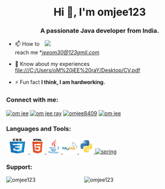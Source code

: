 
<h1 align="center">Hi 👋, I'm omjee123</h1>
<h3 align="center">A passionate Java developer from India.</h3>
<img align="right" width="400px"
 src="https://i.pinimg.com/originals/81/17/8b/81178b47a8598f0c81c4799f2cdd4057.gif">

- 📫 How to reach me **jeeom30@123gmil.com*

- 📄 Know about my experiences [file:///C:/Users/oM%20jEE%20raY/Desktop/CV.pdf](file:///C:/Users/oM%20jEE%20raY/Desktop/CV.pdf)

- ⚡ Fun fact **I think, I am hardworking.**

<h3 align="left">Connect with me:</h3>
<p align="left">
<a href="https://linkedin.com/in/om jee" target="blank"><img align="center" src="https://raw.githubusercontent.com/rahuldkjain/github-profile-readme-generator/master/src/images/icons/Social/linked-in-alt.svg" alt="om jee" height="50" width="40" padding="10px" /></a>
<a href="https://fb.com/om jee ray" target="blank"><img align="center" src="https://raw.githubusercontent.com/rahuldkjain/github-profile-readme-generator/master/src/images/icons/Social/facebook.svg" alt="om jee ray" height="50" width="40" margin="10px"/></a>
<a href="https://instagram.com/omjee8409" target="blank"><img align="center" src="https://raw.githubusercontent.com/rahuldkjain/github-profile-readme-generator/master/src/images/icons/Social/instagram.svg" alt="omjee8409" height="50" width="40"margin="10px" /></a>
<a href="https://www.hackerrank.com/om jee" target="blank"><img align="center" src="https://raw.githubusercontent.com/rahuldkjain/github-profile-readme-generator/master/src/images/icons/Social/hackerrank.svg" alt="om jee" height="50" width="40" margin="10px"/></a>
</p>

<h3 align="left" hight="1150px" width="1150px">Languages and Tools:</h3>
<p align="left"> <a href="https://www.w3schools.com/css/" target="_blank" rel="noreferrer"> <img src="https://raw.githubusercontent.com/devicons/devicon/master/icons/css3/css3-original-wordmark.svg" alt="css3" width="60" height="40"/> </a> <a href="https://www.w3.org/html/" target="_blank" rel="noreferrer"> <img src="https://raw.githubusercontent.com/devicons/devicon/master/icons/html5/html5-original-wordmark.svg" alt="html5" width="40" height="40"/> </a> <a href="https://www.java.com" target="_blank" rel="noreferrer"> <img src="https://raw.githubusercontent.com/devicons/devicon/master/icons/java/java-original.svg" alt="java" width="40" height="40"/> </a> <a href="https://www.mysql.com/" target="_blank" rel="noreferrer"> <img src="https://raw.githubusercontent.com/devicons/devicon/master/icons/mysql/mysql-original-wordmark.svg" alt="mysql" width="40" height="40"/> </a> <a href="https://www.python.org" target="_blank" rel="noreferrer"> <img src="https://raw.githubusercontent.com/devicons/devicon/master/icons/python/python-original.svg" alt="python" width="40" height="40"/> </a> <a href="https://spring.io/" target="_blank" rel="noreferrer"> <img src="https://www.vectorlogo.zone/logos/springio/springio-icon.svg" alt="spring" width="40" height="40"/> </a> </p>

<h3 align="left">Support:</h3>
<p><a href="https://www.buymeacoffee.com/omjee123"> <img align="left" src="https://cdn.buymeacoffee.com/buttons/v2/default-yellow.png" height="60" width="210" alt="omjee123" /></a><a href="https://ko-fi.com/omjee123"> <img align="left" src="https://cdn.ko-fi.com/cdn/kofi3.png?v=3" height="60" width="210" alt="omjee123" /></a></p><br><br>

